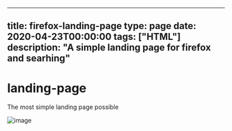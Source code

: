 
---
title: firefox-landing-page
type: page
date: 2020-04-23T00:00:00
tags: ["HTML"]
description: "A simple landing page for firefox and searhing"
---


# landing-page
The most simple landing page possible

![image](https://github.com/JakeRoggenbuck/firefox-landing-page/assets/35516367/710dcd71-cf21-4191-913e-43beb125b87f)
